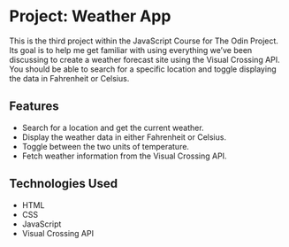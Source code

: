 # Project: Weather App

This is the third project within the JavaScript Course for The Odin Project. Its goal is to help me get familiar with using everything we’ve been discussing to create a weather forecast site using the Visual Crossing API. You should be able to search for a specific location and toggle displaying the data in Fahrenheit or Celsius.

## Features

- Search for a location and get the current weather.
- Display the weather data in either Fahrenheit or Celsius.
- Toggle between the two units of temperature.
- Fetch weather information from the Visual Crossing API.

## Technologies Used

- HTML
- CSS
- JavaScript
- Visual Crossing API
